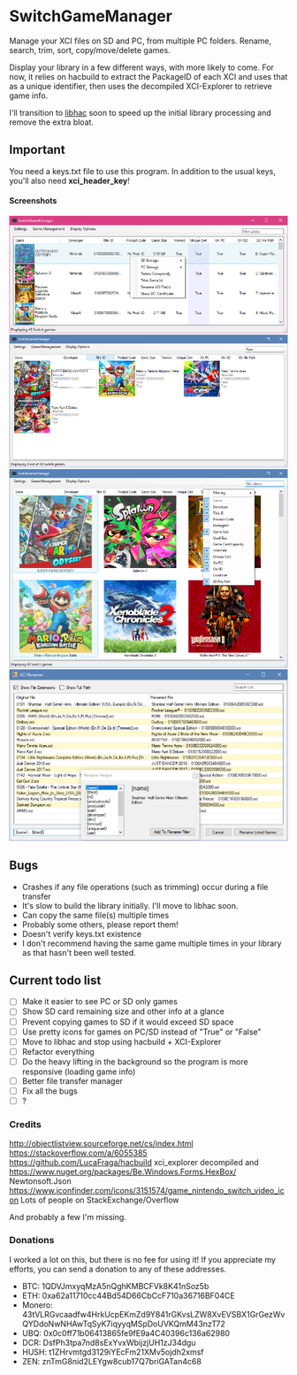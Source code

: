 # SwitchGameManager

Manage your XCI files on SD and PC, from multiple PC folders. Rename, search, trim, sort, copy/move/delete games.

Display your library in a few different ways, with more likely to come. For now, it relies on hacbuild to extract the PackageID of each XCI and uses that as a unique identifier, then uses the decompiled XCI-Explorer to retrieve game info.

I'll transition to [libhac](https://github.com/Thealexbarney/libhac) soon to speed up the initial library processing and remove the extra bloat.

## Important
You need a keys.txt file to use this program.
In addition to the usual keys, you'll also need **xci_header_key**!

#### Screenshots
![Screenshot](Screens/1.png)
![Screenshot](Screens/2.png)
![Screenshot](Screens/3.png)
![Screenshot](Screens/4.png)

## Bugs
- Crashes if any file operations (such as trimming) occur during a file transfer
- It's slow to build the library initially. I'll move to libhac soon.
- Can copy the same file(s) multiple times
- Probably some others, please report them!
- Doesn't verify keys.txt existence
- I don't recommend having the same game multiple times in your library as that hasn't been well tested.

## Current todo list
- [ ] Make it easier to see PC or SD only games
- [ ] Show SD card remaining size and other info at a glance
- [ ] Prevent copying games to SD if it would exceed SD space
- [ ] Use pretty icons for games on PC/SD instead of "True" or "False"
- [ ] Move to libhac and stop using hacbuild + XCI-Explorer
- [ ] Refactor everything
- [ ] Do the heavy lifting in the background so the program is more responsive (loading game info)
- [ ] Better file transfer manager
- [ ] Fix all the bugs
- [ ] ?

### Credits
http://objectlistview.sourceforge.net/cs/index.html
https://stackoverflow.com/a/6055385
https://github.com/LucaFraga/hacbuild
xci_explorer decompiled and https://www.nuget.org/packages/Be.Windows.Forms.HexBox/
Newtonsoft.Json
https://www.iconfinder.com/icons/3151574/game_nintendo_switch_video_icon
Lots of people on StackExchange/Overflow

And probably a few I'm missing.

### Donations
I worked a lot on this, but there is no fee for using it! If you appreciate my efforts, you can send a donation to any of these addresses.

 * BTC: 1QDVJmxyqMzA5nQghKMBCFVk8K41nSoz5b
 * ETH: 0xa62a11710cc44Bd54D66CbCcF710a36716BF04CE
 * Monero: 43tVLRGvcaadfw4HrkUcpEKmZd9Y841rGKvsLZW8XvEVSBX1GrGezWvQYDdoNwNHAwTqSyK7iqyyqMSpDoUVKQmM43nzT72
 * UBQ: 0x0c0ff71b06413865fe9fE9a4C40396c136a62980
 * DCR: DsfPh3tpa7nd8sExYvxWbijzjUH1zJ34dgu
 * HUSH: t1ZHrvmtgd3129iYEcFm21XMv5ojdh2xmsf
 * ZEN: znTmG8nid2LEYgw8cub17Q7briGATan4c68
 
